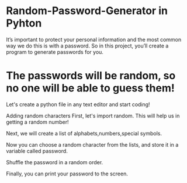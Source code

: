 # Random-Password-Generator in Pyhton
It’s important to protect your personal information and the most common way we do this is with a password. So in this project, you’ll create a program to generate passwords for you.

The passwords will be random, so no one will be able to guess them!
===============================

Let's create a python file in any text editor and start coding!

Adding random characters First, let's import random. This will help us in getting a random number!

Next, we will create a list of alphabets,numbers,special symbols.

Now you can choose a random character from the lists, and store it in a variable called password.

Shuffle the password in a random order.

Finally, you can print your password to the screen.

